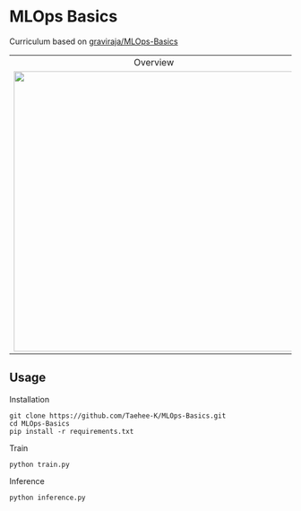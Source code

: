 # MLOps Basics

Curriculum based on [graviraja/MLOps-Basics](https://github.com/graviraja/MLOps-Basics)

<table>
<tr>
    <td align="center">Overview</td>
    <td align="center">Weekly Curriculum</td>
</tr>
<tr><td>

<img width = 500 src = "https://user-images.githubusercontent.com/63901494/149688252-d8c246ea-b11d-4c0a-9f0b-69a8348bb72c.png">

</td><td>

| Week |    Course     |       Status       |
| :--: | :-----------: | :----------------: |
|  0   | Project Setup | :heavy_check_mark: |

<!--
|  1   | Project Setup | :heavy_check_mark: |
|  2   | Project Setup | :heavy_check_mark: |
|  3   | Project Setup | :heavy_check_mark: |
|  4   | Project Setup | :heavy_check_mark: |
|  5   | Project Setup | :heavy_check_mark: |
|  6   | Project Setup | :heavy_check_mark: |
|  7   | Project Setup | :heavy_check_mark: |
|  8   | Project Setup | :heavy_check_mark: |
|  9   | Project Setup | :heavy_check_mark: |
-->
</td></tr>
</table>

## Usage

Installation

```
git clone https://github.com/Taehee-K/MLOps-Basics.git
cd MLOps-Basics
pip install -r requirements.txt
```

Train

```
python train.py
```

Inference

```
python inference.py
```
